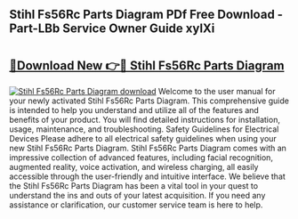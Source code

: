 ## Stihl Fs56Rc Parts Diagram PDf Free Download - Part-LBb Service Owner Guide xyIXi

# <h2><a href="http://dfnur5.blite.top/?on=Stihl+Fs56Rc+Parts+Diagram">🔗Download New 👉🔴 Stihl Fs56Rc Parts Diagram</a></h2>

[![Stihl Fs56Rc Parts Diagram download](https://i.imgur.com/lujVjoI.png)](http://dfnur5.blite.top/?on=Stihl+Fs56Rc+Parts+Diagram)
Welcome to the user manual for your newly activated Stihl Fs56Rc Parts Diagram. This comprehensive guide is intended to help you understand and utilize all of the features and benefits of your product. You will find detailed instructions for installation, usage, maintenance, and troubleshooting. Safety Guidelines for Electrical Devices Please adhere to all electrical safety guidelines when using your new Stihl Fs56Rc Parts Diagram. Stihl Fs56Rc Parts Diagram comes with an impressive collection of advanced features, including facial recognition, augmented reality, voice activation, and wireless charging, all easily accessible through the user-friendly and intuitive interface. We believe that the Stihl Fs56Rc Parts Diagram has been a vital tool in your quest to understand the ins and outs of your latest acquisition. If you need any assistance or clarification, our customer service team is here to help.
